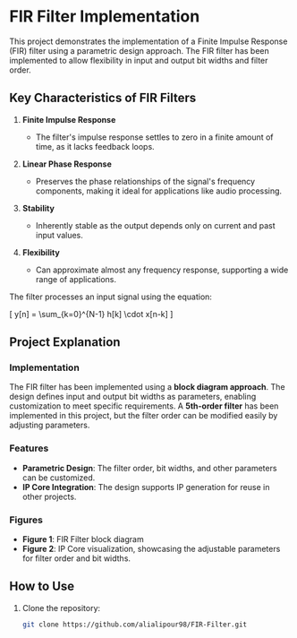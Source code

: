 # FIR Filter Implementation

This project demonstrates the implementation of a Finite Impulse Response (FIR) filter using a parametric design approach. The FIR filter has been implemented to allow flexibility in input and output bit widths and filter order.

## Key Characteristics of FIR Filters

1. **Finite Impulse Response**  
   - The filter's impulse response settles to zero in a finite amount of time, as it lacks feedback loops.
   
2. **Linear Phase Response**  
   - Preserves the phase relationships of the signal's frequency components, making it ideal for applications like audio processing.
   
3. **Stability**  
   - Inherently stable as the output depends only on current and past input values.
   
4. **Flexibility**  
   - Can approximate almost any frequency response, supporting a wide range of applications.

The filter processes an input signal using the equation:

\[
y[n] = \sum_{k=0}^{N-1} h[k] \cdot x[n-k]
\]

## Project Explanation

### Implementation
The FIR filter has been implemented using a **block diagram approach**. The design defines input and output bit widths as parameters, enabling customization to meet specific requirements. A **5th-order filter** has been implemented in this project, but the filter order can be modified easily by adjusting parameters.

### Features
- **Parametric Design**: The filter order, bit widths, and other parameters can be customized.
- **IP Core Integration**: The design supports IP generation for reuse in other projects.

### Figures
- **Figure 1**: FIR Filter block diagram  
- **Figure 2**: IP Core visualization, showcasing the adjustable parameters for filter order and bit widths.

## How to Use

1. Clone the repository:
   ```bash
   git clone https://github.com/alialipour98/FIR-Filter.git
